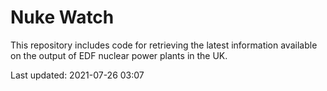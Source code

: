 # Nuke Watch

This repository includes code for retrieving the latest information available on the output of EDF nuclear power plants in the UK.

Last updated: 2021-07-26 03:07